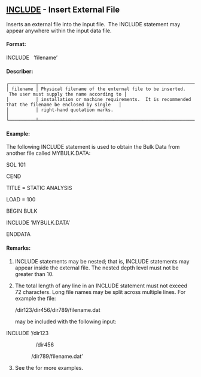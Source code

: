 ## [INCLUDE](https://help.hexagonmi.com/bundle/MSC_Nastran_2022.4/page/Nastran_Combined_Book/qrg/bulkfgil/TOC.INCLUDE2.xhtml) - Insert External File

Inserts an external file into the input file.  The INCLUDE statement may appear anywhere within the input data file.

#### Format:

INCLUDE   ’filename’

#### Describer:

```text
┌──────────┬────────────────────────────────────────────────────────────────────────────────────────────────────┐
│ filename │ Physical filename of the external file to be inserted.  The user must supply the name according to │
│          │ installation or machine requirements.  It is recommended that the filename be enclosed by single   │
│          │ right-hand quotation marks.                                                                        │
└──────────┴────────────────────────────────────────────────────────────────────────────────────────────────────┘
```
#### Example:

The following INCLUDE statement is used to obtain the Bulk Data from another file called MYBULK.DATA:

SOL 101 
 
 
CEND 
 
 
TITLE = STATIC ANALYSIS 
 
 
LOAD = 100 
 
 
BEGIN BULK 
 
 
INCLUDE ’MYBULK.DATA’ 
 
 
ENDDATA

#### Remarks:

1. INCLUDE statements may be nested; that is, INCLUDE statements may appear inside the external file. The nested depth level must not be greater than 10.

2. The total length of any line in an INCLUDE statement must not exceed 72 characters. Long file names may be split across multiple lines. For example the file:

     /dir123/dir456/dir789/filename.dat

     may be included with the following input:

INCLUDE ‘/dir123 
 
 
                    /dir456 
 
 
                 /dir789/filename.dat’

3. See the  for more examples.

